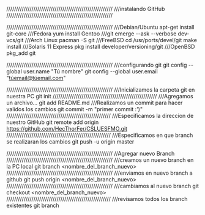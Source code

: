 ///////////////////////////////////////////////////////
///instalando GitHub
///////////////////////////////////////////////////////

///////////////////////////////////////////////////////
///Debian/Ubuntu
    apt-get install git-core
///Fedora
    yum install Gentoo
///git
    emerge --ask --verbose dev-vcs/git
///Arch Linux
    pacman -S git
///FreeBSD
    cd /usr/ports/devel/git
    make install
///Solaris 11 Express
    pkg install developer/versioning/git
///OpenBSD
    pkg_add git

///////////////////////////////////////////////////////
///configurando git
    git config --global user.name "Tú nombre"
    git config --global user.email "túemail@túemail.com"

///////////////////////////////////////////////////////
///Inicializamos la carpeta git en nuestra PC
    git init
//////////////////////////////////////////////////////
///Agregamos un archivo... 
    git add README.md
///Realizamos un commit para hacer validos los cambios
    git commit -m "primer commit :')"
//////////////////////////////////////////////////////
///Especificamos la direccion de nuestro GitHub
    git remote add origin https://github.com/HecThorFer/CSLUESFMO.git
//////////////////////////////////////////////////////
///Especificamos en que branch se realizaran los cambios
    git push -u origin master

///////////////////////////////////////////////////////
//Agregar nuevo Branch
///////////////////////////////////////////////////////
///creamos un nuevo branch en la PC local
    git branch <nombre_del_branch_nuevo>
///////////////////////////////////////////////////////
///enviamos en nuevo branch a github
    git push origin <nombre_del_branch_nuevo>
///////////////////////////////////////////////////////
///cambiamos al nuevo branch
    git checkout <nombre_del_branch_nuevo>
//////////////////////////////////////////////////////
///revisamos todos los branch existentes
    git branch

